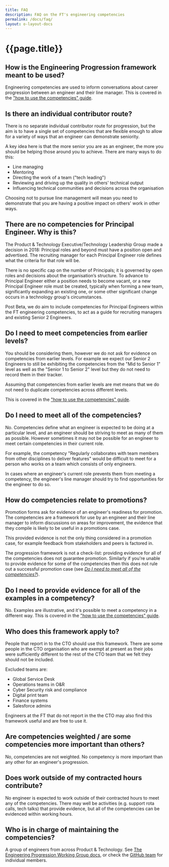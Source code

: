 ```yaml
---
title: FAQ
description: FAQ on the FT's engineering competencies
permalink: /docs/faq/
layout: o-layout-docs
---
```


# {{page.title}}

## How is the Engineering Progression framework meant to be used?

Engineering competencies are used to inform conversations about career
progression between an engineer and their line manager. This is covered
in the ["how to use the competencies" guide](/competencies/how-to-use).

## Is there an individual contributor route?

There is no separate individual contributor route for progression, but the aim
is to have a single set of competencies that are flexible enough to allow for
a variety of ways that an engineer can demonstrate seniority.

A key idea here is that the more senior you are as an engineer, the more you
should be helping those around you to achieve. There are many ways to do
this:
- Line managing
- Mentoring
- Directing the work of a team ("tech leading")
- Reviewing and driving up the quality in others' technical output
- Influencing technical communities and decisions across the organisation

Choosing not to pursue line management will mean you need to demonstrate
that you are having a positive impact on others' work in other ways.

## There are no competencies for Principal Engineer. Why is this?

The Product & Technology Executive/Technology Leadership Group made a decision
in 2018: Principal roles and beyond must have a position open and advertised. The
recruiting manager for each Principal Engineer role defines what the criteria
for that role will be.

There is no specific cap on the number of Principals; it is governed by open roles
and decisions about the organisation’s structure. To advance to Principal Engineer
either a position needs to become vacant, or a new Principal Engineer role must be
created, typically when forming a new team, significantly expanding an existing one,
or some other significant change occurs in a technology group's circumstances.

Post Beta, we do aim to include competencies for Principal Engineers within
the FT engineering competencies, to act as a guide for recruiting managers and
existing Senior 2 Engineers.

## Do I need to meet competencies from earlier levels?

You should be considering them, however we do not ask for evidence on competencies from earlier levels. For example we expect our Senior 2 Engineers to still be exhibiting the competencies from the "Mid to Senior 1" level as well as the "Senior 1 to Senior 2" level but they do not need to record them in their tracker.

Assuming that competencies from earlier levels are met means that we do not need to duplicate competencies across different levels.

This is covered in the ["how to use the competencies" guide](/competencies/how-to-use/).

## Do I need to meet all of the competencies?

No. Competencies define what an engineer is expected to be doing at a particular level, and an engineer should be striving to meet as many of them as possible. However sometimes it may not be possible for an engineer to meet certain competencies in their current role.

For example, the competency "Regularly collaborates with team members from other disciplines to deliver features" would be difficult to meet for a person who works on a team which consists of only engineers.

In cases where an engineer's current role prevents them from meeting a competency, the engineer's line manager should try to find opportunities for the engineer to do so.

## How do competencies relate to promotions?

Promotion forms ask for evidence of an engineer's readiness for promotion. The competencies are a framework for use by an engineer and their line manager to inform discussions on areas for improvement, the evidence that they compile is likely to be useful in a promotions case.

This provided evidence is not the only thing considered in a promotion case, for example feedback from stakeholders and peers is factored in.

The progression framework is not a check-list: providing evidence for all of the competencies does not guarantee promotion. Similarly if you're unable to provide evidence for some of the competencies then this does not rule out a successful promotion case (see [_Do I need to meet all of the competencies?_](#do-i-need-to-meet-all-of-the-competencies)).

## Do I need to provide evidence for all of the examples in a competency?

No. Examples are illustrative, and it's possible to meet a competency in a different way. This is covered in the ["how to use the competencies" guide](/competencies/how-to-use/).

## Who does this framework apply to?

People that report in to the CTO should use this framework. There are some people in the CTO organisation who are exempt at present as their jobs were sufficiently different to the rest of the CTO team that we felt they should not be included.

Excluded teams are:

* Global Service Desk
* Operations teams in O&R
* Cyber Security risk and compliance
* Digital print team
* Finance systems
* Salesforce admins

Engineers at the FT that do not report in the the CTO may also find this framework useful and are free to use it.

## Are competencies weighted / are some competencies more important than others?

No, competencies are not weighted. No competency is more important than any other for an engineer's progression.

## Does work outside of my contracted hours contribute?

No engineer is expected to work outside of their contracted hours to meet any of the competencies.  There may well be activities (e.g. support rota calls, tech talks) that provide evidence, but all of the competencies can be evidenced within working hours.

## Who is in charge of maintaining the competencies?

A group of engineers from across Product &amp; Technology. See [The Engineering Progression Working Group docs](/docs/working-group/), or check the [GitHub team](https://github.com/orgs/Financial-Times/teams/engineering-progression-working-group/members) for individual members.

